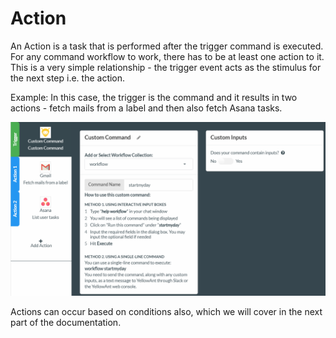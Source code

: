 # Action

An Action is a task that is performed after the trigger command is executed. For any command workflow to work, there has to be at least one action to it. This is a very simple relationship - the trigger event acts as the stimulus for the next step i.e. the action.

Example: In this case, the trigger is the command and it results in two actions - fetch mails from a label and then also fetch Asana tasks.

![](../../../.gitbook/assets/image%20%28122%29.png)

Actions can occur based on conditions also, which we will cover in the next part of the documentation.

